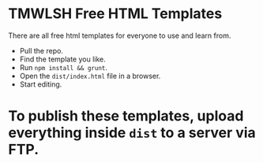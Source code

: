 # TMWLSH Free HTML Templates

There are all free html templates for everyone to use and learn from.

- Pull the repo.
- Find the template you like.
- Run `npm install && grunt`.
- Open the `dist/index.html` file in a browser.
- Start editing.

# To publish these templates, upload everything inside `dist` to a server via FTP.
